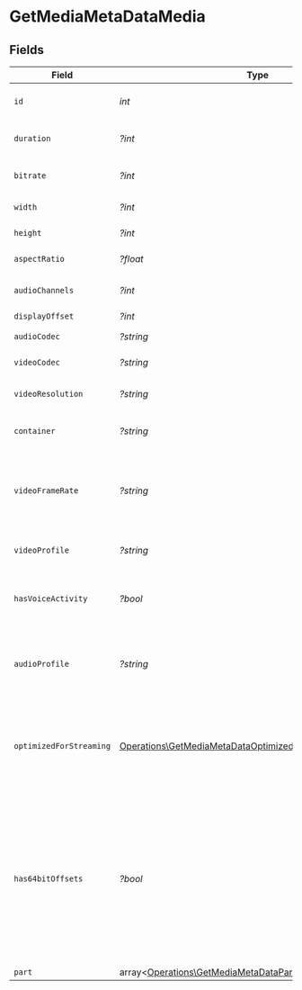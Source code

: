 # GetMediaMetaDataMedia


## Fields

| Field                                                                                                                                                    | Type                                                                                                                                                     | Required                                                                                                                                                 | Description                                                                                                                                              | Example                                                                                                                                                  |
| -------------------------------------------------------------------------------------------------------------------------------------------------------- | -------------------------------------------------------------------------------------------------------------------------------------------------------- | -------------------------------------------------------------------------------------------------------------------------------------------------------- | -------------------------------------------------------------------------------------------------------------------------------------------------------- | -------------------------------------------------------------------------------------------------------------------------------------------------------- |
| `id`                                                                                                                                                     | *int*                                                                                                                                                    | :heavy_check_mark:                                                                                                                                       | Unique media identifier.                                                                                                                                 | 387322                                                                                                                                                   |
| `duration`                                                                                                                                               | *?int*                                                                                                                                                   | :heavy_minus_sign:                                                                                                                                       | Duration of the media in milliseconds.                                                                                                                   | 9610350                                                                                                                                                  |
| `bitrate`                                                                                                                                                | *?int*                                                                                                                                                   | :heavy_minus_sign:                                                                                                                                       | Bitrate in bits per second.                                                                                                                              | 25512                                                                                                                                                    |
| `width`                                                                                                                                                  | *?int*                                                                                                                                                   | :heavy_minus_sign:                                                                                                                                       | Video width in pixels.                                                                                                                                   | 3840                                                                                                                                                     |
| `height`                                                                                                                                                 | *?int*                                                                                                                                                   | :heavy_minus_sign:                                                                                                                                       | Video height in pixels.                                                                                                                                  | 1602                                                                                                                                                     |
| `aspectRatio`                                                                                                                                            | *?float*                                                                                                                                                 | :heavy_minus_sign:                                                                                                                                       | Aspect ratio of the video.                                                                                                                               | 2.35                                                                                                                                                     |
| `audioChannels`                                                                                                                                          | *?int*                                                                                                                                                   | :heavy_minus_sign:                                                                                                                                       | Number of audio channels.                                                                                                                                | 6                                                                                                                                                        |
| `displayOffset`                                                                                                                                          | *?int*                                                                                                                                                   | :heavy_minus_sign:                                                                                                                                       | N/A                                                                                                                                                      | 50                                                                                                                                                       |
| `audioCodec`                                                                                                                                             | *?string*                                                                                                                                                | :heavy_minus_sign:                                                                                                                                       | Audio codec used.                                                                                                                                        | aac                                                                                                                                                      |
| `videoCodec`                                                                                                                                             | *?string*                                                                                                                                                | :heavy_minus_sign:                                                                                                                                       | Video codec used.                                                                                                                                        | hevc                                                                                                                                                     |
| `videoResolution`                                                                                                                                        | *?string*                                                                                                                                                | :heavy_minus_sign:                                                                                                                                       | Video resolution (e.g., 4k).                                                                                                                             | 4k                                                                                                                                                       |
| `container`                                                                                                                                              | *?string*                                                                                                                                                | :heavy_minus_sign:                                                                                                                                       | Container format of the media.                                                                                                                           | mp4                                                                                                                                                      |
| `videoFrameRate`                                                                                                                                         | *?string*                                                                                                                                                | :heavy_minus_sign:                                                                                                                                       | Frame rate of the video. Values found include NTSC, PAL, 24p<br/>                                                                                        | 24p                                                                                                                                                      |
| `videoProfile`                                                                                                                                           | *?string*                                                                                                                                                | :heavy_minus_sign:                                                                                                                                       | Video profile (e.g., main 10).                                                                                                                           | main 10                                                                                                                                                  |
| `hasVoiceActivity`                                                                                                                                       | *?bool*                                                                                                                                                  | :heavy_minus_sign:                                                                                                                                       | Indicates whether voice activity is detected.                                                                                                            | false                                                                                                                                                    |
| `audioProfile`                                                                                                                                           | *?string*                                                                                                                                                | :heavy_minus_sign:                                                                                                                                       | The audio profile used for the media (e.g., DTS, Dolby Digital, etc.).                                                                                   | dts                                                                                                                                                      |
| `optimizedForStreaming`                                                                                                                                  | [Operations\GetMediaMetaDataOptimizedForStreaming1\|bool\|null](../../Models/Operations/GetMediaMetaDataOptimizedForStreaming.md)                        | :heavy_minus_sign:                                                                                                                                       | Has this media been optimized for streaming. NOTE: This can be 0, 1, false or true                                                                       |                                                                                                                                                          |
| `has64bitOffsets`                                                                                                                                        | *?bool*                                                                                                                                                  | :heavy_minus_sign:                                                                                                                                       | Indicates whether the media has 64-bit offsets.<br/>This is relevant for media files that may require larger offsets than what 32-bit integers can provide.<br/> | false                                                                                                                                                    |
| `part`                                                                                                                                                   | array<[Operations\GetMediaMetaDataPart](../../Models/Operations/GetMediaMetaDataPart.md)>                                                                | :heavy_minus_sign:                                                                                                                                       | N/A                                                                                                                                                      |                                                                                                                                                          |